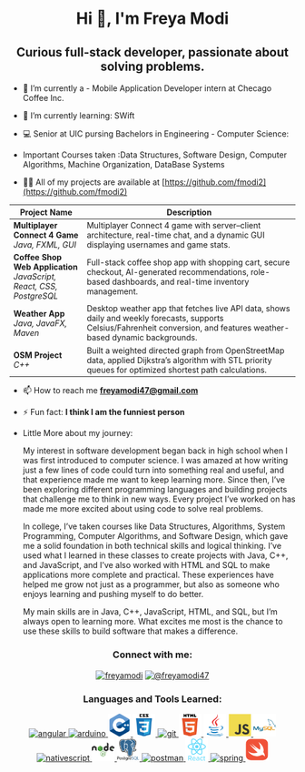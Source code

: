 <h1 align="center">Hi 👋, I'm Freya Modi</h1>
<h2 align="center">Curious full-stack developer, passionate about solving problems.</h2>

- 🔭 I’m currently a - Mobile Application Developer intern at Checago Coffee Inc.

- 🌱 I’m currently learning: SWift


- 💻 Senior at UIC pursing Bachelors in Engineering - Computer Science:
-  Important Courses taken :Data Structures, Software Design, Computer Algorithms, Machine Organization, DataBase Systems


- 👨‍💻 All of my projects are available at [https://github.com/fmodi2](https://github.com/fmodi2)



| Project Name                | Description |
|-----------------------------|-------------|
| **Multiplayer Connect 4 Game** <br> *Java, FXML, GUI* | Multiplayer Connect 4 game with server–client architecture, real-time chat, and a dynamic GUI displaying usernames and game stats. |
| **Coffee Shop Web Application** <br> *JavaScript, React, CSS, PostgreSQL* | Full-stack coffee shop app with shopping cart, secure checkout, AI-generated recommendations, role-based dashboards, and real-time inventory management. |
| **Weather App** <br> *Java, JavaFX, Maven* | Desktop weather app that fetches live API data, shows daily and weekly forecasts, supports Celsius/Fahrenheit conversion, and features weather-based dynamic backgrounds. |
| **OSM Project** <br> *C++* | Built a weighted directed graph from OpenStreetMap data, applied Dijkstra’s algorithm with STL priority queues for optimized shortest path calculations. |




- 📫 How to reach me **freyamodi47@gmail.com**
  

- ⚡ Fun fact: **I think I am the funniest person**


- Little More about my journey:

  My interest in software development began back in high school when I was first introduced to computer science. I was amazed at how writing just a few lines of code could turn into something real and useful, and that experience made me want to keep learning more. Since then, I’ve been exploring different programming languages and building projects that challenge me to think in new ways. Every project I’ve worked on has made me more excited about using code to solve real problems.

  In college, I’ve taken courses like Data Structures, Algorithms, System Programming, Computer Algorithms, and Software Design, which gave me a solid foundation in both technical skills and logical thinking. I’ve used what I learned in these classes to create projects with Java, C++, and JavaScript, and I’ve also worked with HTML and SQL to make applications more complete and practical. These experiences have helped me grow not just as a programmer, but also as someone who enjoys learning and pushing myself to do better.

  My main skills are in Java, C++, JavaScript, HTML, and SQL, but I’m always open to learning more. What excites me most is the chance to use these skills to build software that makes a difference.

<h3 align="center">Connect with me:</h3>
<p align="center">
<a href="https://linkedin.com/in/freyamodi" target="blank"><img align="center" src="https://raw.githubusercontent.com/rahuldkjain/github-profile-readme-generator/master/src/images/icons/Social/linked-in-alt.svg" alt="freyamodi" height="30" width="40" /></a>
<a href="https://www.hackerrank.com/@freyamodi47" target="blank"><img align="center" src="https://raw.githubusercontent.com/rahuldkjain/github-profile-readme-generator/master/src/images/icons/Social/hackerrank.svg" alt="@freyamodi47" height="30" width="40" /></a>
</p>

<h3 align="center">Languages and Tools Learned:</h3>
<p align="center"> <a href="https://angular.io" target="_blank" rel="noreferrer"> <img src="https://angular.io/assets/images/logos/angular/angular.svg" alt="angular" width="40" height="40"/> </a> <a href="https://www.arduino.cc/" target="_blank" rel="noreferrer"> <img src="https://cdn.worldvectorlogo.com/logos/arduino-1.svg" alt="arduino" width="40" height="40"/> </a> <a href="https://www.w3schools.com/cpp/" target="_blank" rel="noreferrer"> <img src="https://raw.githubusercontent.com/devicons/devicon/master/icons/cplusplus/cplusplus-original.svg" alt="cplusplus" width="40" height="40"/> </a> <a href="https://www.w3schools.com/css/" target="_blank" rel="noreferrer"> <img src="https://raw.githubusercontent.com/devicons/devicon/master/icons/css3/css3-original-wordmark.svg" alt="css3" width="40" height="40"/> </a> <a href="https://git-scm.com/" target="_blank" rel="noreferrer"> <img src="https://www.vectorlogo.zone/logos/git-scm/git-scm-icon.svg" alt="git" width="40" height="40"/> </a> <a href="https://www.w3.org/html/" target="_blank" rel="noreferrer"> <img src="https://raw.githubusercontent.com/devicons/devicon/master/icons/html5/html5-original-wordmark.svg" alt="html5" width="40" height="40"/> </a> <a href="https://www.java.com" target="_blank" rel="noreferrer"> <img src="https://raw.githubusercontent.com/devicons/devicon/master/icons/java/java-original.svg" alt="java" width="40" height="40"/> </a> <a href="https://developer.mozilla.org/en-US/docs/Web/JavaScript" target="_blank" rel="noreferrer"> <img src="https://raw.githubusercontent.com/devicons/devicon/master/icons/javascript/javascript-original.svg" alt="javascript" width="40" height="40"/> </a> <a href="https://www.mysql.com/" target="_blank" rel="noreferrer"> <img src="https://raw.githubusercontent.com/devicons/devicon/master/icons/mysql/mysql-original-wordmark.svg" alt="mysql" width="40" height="40"/> </a> <a href="https://nativescript.org/" target="_blank" rel="noreferrer"> <img src="https://raw.githubusercontent.com/detain/svg-logos/780f25886640cef088af994181646db2f6b1a3f8/svg/nativescript.svg" alt="nativescript" width="40" height="40"/> </a> <a href="https://nodejs.org" target="_blank" rel="noreferrer"> <img src="https://raw.githubusercontent.com/devicons/devicon/master/icons/nodejs/nodejs-original-wordmark.svg" alt="nodejs" width="40" height="40"/> </a> <a href="https://www.postgresql.org" target="_blank" rel="noreferrer"> <img src="https://raw.githubusercontent.com/devicons/devicon/master/icons/postgresql/postgresql-original-wordmark.svg" alt="postgresql" width="40" height="40"/> </a> <a href="https://postman.com" target="_blank" rel="noreferrer"> <img src="https://www.vectorlogo.zone/logos/getpostman/getpostman-icon.svg" alt="postman" width="40" height="40"/> </a> <a href="https://reactjs.org/" target="_blank" rel="noreferrer"> <img src="https://raw.githubusercontent.com/devicons/devicon/master/icons/react/react-original-wordmark.svg" alt="react" width="40" height="40"/> </a> <a href="https://spring.io/" target="_blank" rel="noreferrer"> <img src="https://www.vectorlogo.zone/logos/springio/springio-icon.svg" alt="spring" width="40" height="40"/> </a> <a href="https://developer.apple.com/swift/" target="_blank" rel="noreferrer"> <img src="https://raw.githubusercontent.com/devicons/devicon/master/icons/swift/swift-original.svg" alt="swift" width="40" height="40"/> </a> </p>

